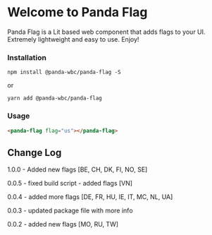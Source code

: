 # Welcome to Panda Flag
Panda Flag is a Lit based web component that adds flags to your UI. Extremely lightweight and easy to use.
Enjoy!

### Installation
```npm install @panda-wbc/panda-flag -S```

or 

```yarn add @panda-wbc/panda-flag```

### Usage

```html
<panda-flag flag="us"></panda-flag>
```

## Change Log

1.0.0 - Added new flags [BE, CH, DK, FI, NO, SE]

0.0.5 - fixed build script
	  - added flags [VN]

0.0.4 - added more flags [DE, FR, HU, IE, IT, MC, NL, UA]

0.0.3 - updated package file with more info

0.0.2 - added new flags [MO, RU, TW]